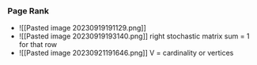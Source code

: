 ### Page Rank 
- ![[Pasted image 20230919191129.png]]
- ![[Pasted image 20230919193140.png]] right stochastic matrix sum = 1 for that row
- ![[Pasted image 20230921191646.png]] V = cardinality or vertices